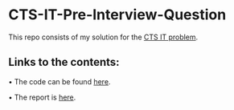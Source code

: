 # CTS-IT-Pre-Interview-Question


This repo consists of my solution for the [CTS IT problem](https://github.com/senrabc/a_problem_with_presidents).

## Links to the contents:
•	The code can be found [here](https://github.com/saipavan10-git/CTS-IT-Pre-Interview-Question/blob/main/CTS_IT.ipynb).

•	The report is [here](https://github.com/saipavan10-git/CTS-IT-Pre-Interview-Question/blob/main/Problem_report.pdf).
